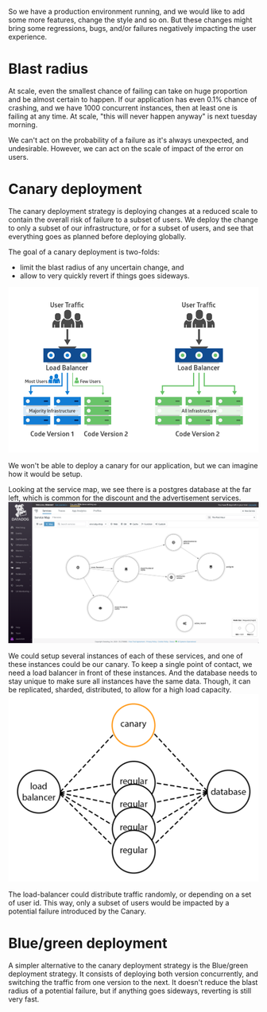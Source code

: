 So we have a production environment running, and we would like to add some more features, change the style and so on.
But these changes might bring some regressions, bugs, and/or failures negatively impacting the user experience.

# Blast radius

At scale, even the smallest chance of failing can take on huge proportion and be almost certain to happen.
If our application has even 0.1% chance of crashing, and we have 1000 concurrent instances, then at least one is failing at any time.
At scale, "this will never happen anyway" is next tuesday morning.

We can't act on the probability of a failure as it's always unexpected, and undesirable.
However, we can act on the scale of impact of the error on users.

# Canary deployment

The canary deployment strategy is deploying changes at a reduced scale to contain the overall risk of failure to a subset of users.
We deploy the change to only a subset of our infrastructure, or for a subset of users, and see that everything goes as planned before deploying globally.

The goal of a canary deployment is two-folds:
- limit the blast radius of any uncertain change, and
- allow to very quickly revert if things goes sideways.

![](assets/canary-deployment.png)

We won't be able to deploy a canary for our application, but we can imagine how it would be setup.

Looking at the service map, we see there is a postgres database at the far left, which is common for the discount and the advertisement services.
![](assets/service-map.png)

We could setup several instances of each of these services, and one of these instances could be our canary.
To keep a single point of contact, we need a load balancer in front of these instances.
And the database needs to stay unique to make sure all instances have the same data. Though, it can be replicated, sharded, distributed, to allow for a high load capacity.
![](assets/canary.png)

The load-balancer could distribute traffic randomly, or depending on a set of user id.
This way, only a subset of users would be impacted by a potential failure introduced by the Canary.


# Blue/green deployment

A simpler alternative to the canary deployment strategy is the Blue/green deployment strategy.
It consists of deploying both version concurrently, and switching the traffic from one version to the next.
It doesn't reduce the blast radius of a potential failure, but if anything goes sideways, reverting is still very fast.

<!--

Let's deploy a new environment for the canary!

> TODO I am not sure how best to "simulate" or provide two concurrently running environment.
I was thinking of modifying the docker-compose to have several replicas all pointing to the same database, and reloading only one of the replica with the new image.
We will have the attendee imagine a load balancer, pointing to these 2 replicas, one of which is the canary.
As we will operate on the discount services, it would mean spinning a canary front-end as well, though.

> TODO It might make more sense to move this step to after we have synthetics test running, as a part of deploying a change, maybe? But it might get confusin in the story: having the canary deployment in the middle of the end-to-end testing.

---

Fun fact (which is not so fun) the canary term comes from the canaries that miners were using in Coal mines to alert of a potential inodor but toxic gas leaks. The canary would die first from ashpyxie, alerting the miners of the gas leak.

# Digging In

Going further than canary deployments, there are some more strategies we can adopt - they all adopt the same pattern as canary development.

- [Feature flags](https://featureflags.io) are a way to activate and show some features of an application only for a subset of users.
They are lightweight and fast to implement in your own code base.
This comes with some limitations, however, as they are only available from within the application.
It cannot protect from failures in the infrastructure, or from bug crashing the application, even for users without the feature flags activated.

- Blue-green deployments are like canary deployments, but switching the whole traffic from one version to the other. A canary deployment is usually preferable as are less risky.

- Rolling deployments are like canary deployments, but are performed by switching traffic progressively from one version to the next.
This practice is tangential to the idea of keeping several versions of the same software system available.

-->



